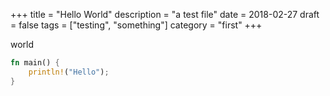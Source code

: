+++
title = "Hello World"
description = "a test file"
date = 2018-02-27
draft = false
tags = ["testing", "something"]
category = "first"
+++

world

```rust
fn main() {
    println!("Hello");
}
```
